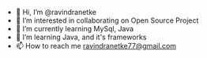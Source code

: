 - 👋 Hi, I’m @ravindranetke
- 👀 I’m interested in collaborating on Open Source Project
- 🌱 I’m currently learning MySql, Java
- 💞️ I’m learning Java, and it's frameworks
- 📫 How to reach me ravindranetke77@gmail.com

<!---
ravindranetke/ravindranetke is a ✨ special ✨ repository because its `README.md` (this file) appears on your GitHub profile.
You can click the Preview link to take a look at your changes.
--->

